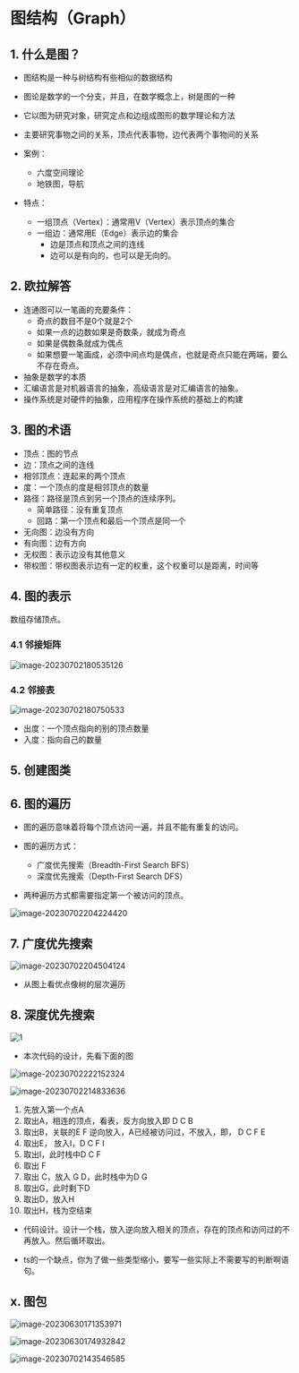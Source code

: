 # 图结构（Graph）

## 1. 什么是图？

+ 图结构是一种与树结构有些相似的数据结构
+ 图论是数学的一个分支，并且，在数学概念上，树是图的一种
+ 它以图为研究对象，研究定点和边组成图形的数学理论和方法
+ 主要研究事物之间的关系，顶点代表事物，边代表两个事物间的关系

+ 案例：
  + 六度空间理论
  + 地铁图，导航

+ 特点：
  + 一组顶点（Vertex）：通常用V（Vertex）表示顶点的集合
  + 一组边：通常用E（Edge）表示边的集合
    + 边是顶点和顶点之间的连线
    + 边可以是有向的，也可以是无向的。



## 2. 欧拉解答

+ 连通图可以一笔画的充要条件：
  + 奇点的数目不是0个就是2个
  + 如果一点的边数如果是奇数条，就成为奇点
  + 如果是偶数条就成为偶点
  + 如果想要一笔画成，必须中间点均是偶点，也就是奇点只能在两端，要么不存在奇点。
+ 抽象是数学的本质
+ 汇编语言是对机器语言的抽象，高级语言是对汇编语言的抽象。
+ 操作系统是对硬件的抽象，应用程序在操作系统的基础上的构建

## 3. 图的术语

+ 顶点：图的节点
+ 边：顶点之间的连线
+ 相邻顶点：连起来的两个顶点
+ 度：一个顶点的度是相邻顶点的数量
+ 路径：路径是顶点到另一个顶点的连续序列。
  + 简单路径：没有重复顶点
  + 回路：第一个顶点和最后一个顶点是同一个
+ 无向图：边没有方向
+ 有向图：边有方向
+ 无权图：表示边没有其他意义
+ 带权图：带权图表示边有一定的权重，这个权重可以是距离，时间等

## 4. 图的表示

数组存储顶点。

### 4.1 邻接矩阵

![image-20230702180535126](图结构.assets/image-20230702180535126.png)

### 4.2 邻接表

![image-20230702180750533](图结构.assets/image-20230702180750533.png)

+ 出度：一个顶点指向的别的顶点数量
+ 入度：指向自己的数量

## 5. 创建图类



## 6. 图的遍历

+ 图的遍历意味着将每个顶点访问一遍，并且不能有重复的访问。

+ 图的遍历方式：
  + 广度优先搜索（Breadth-First Search BFS）
  + 深度优先搜索（Depth-First Search DFS）
+ 两种遍历方式都需要指定第一个被访问的顶点。  

![image-20230702204224420](图结构.assets/image-20230702204224420.png)

## 7. 广度优先搜索

![image-20230702204504124](图结构.assets/image-20230702204504124.png)

+ 从图上看优点像树的层次遍历

## 8. 深度优先搜索

![1](图结构.assets/image-20230702214207494.png)

+ 本次代码的设计，先看下面的图

![image-20230702222152324](图结构.assets/image-20230702222152324.png)

![image-20230702214833636](图结构.assets/image-20230702214833636.png)

1. 先放入第一个点A
2. 取出A，相连的顶点，看表，反方向放入即 D C B
3. 取出B，关联的E F 逆向放入，A已经被访问过，不放入，即， D C F E
4. 取出E， 放入I，D C F I
5. 取出I，此时栈中D C F
6. 取出 F
7. 取出 C，放入 G D，此时栈中为D G
8. 取出G，此时剩下D
9. 取出D，放入H
10. 取出H，栈为空结束

+ 代码设计。设计一个栈，放入逆向放入相关的顶点，存在的顶点和访问过的不再放入。然后循环取出。

+ ts的一个缺点，你为了做一些类型缩小，要写一些实际上不需要写的判断啊语句。













## x. 图包

![image-20230630171353971](图结构.assets/image-20230630171353971.png)

![image-20230630174932842](图结构.assets/image-20230630174932842.png)

![image-20230702143546585](图结构.assets/image-20230702143546585.png)







